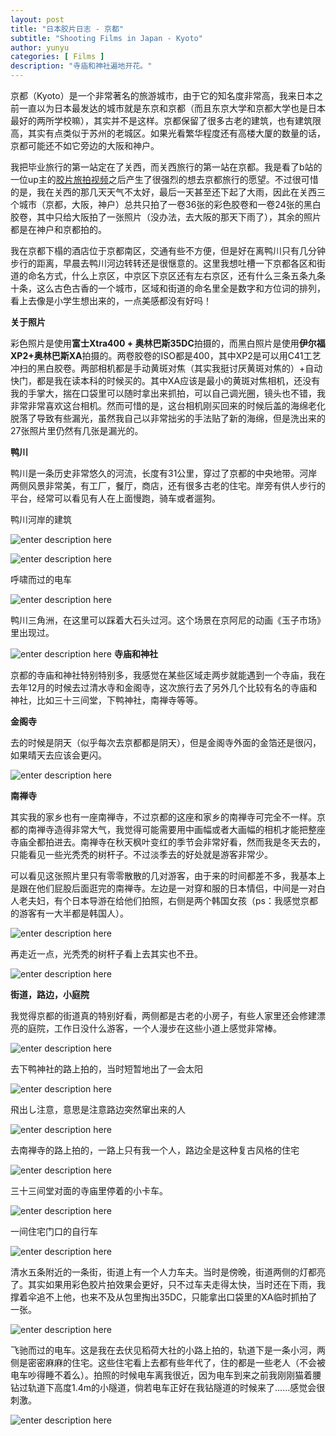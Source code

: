 ```yaml
---
layout: post
title: "日本胶片日志 - 京都"
subtitle: "Shooting Films in Japan - Kyoto"
author: yunyu
categories: [ Films ]
description: "寺庙和神社遍地开花。"
---
```


京都（Kyoto）是一个非常著名的旅游城市，由于它的知名度非常高，我来日本之前一直以为日本最发达的城市就是东京和京都（而且东京大学和京都大学也是日本最好的两所学校嘛），其实并不是这样。京都保留了很多古老的建筑，也有建筑限高，其实有点类似于苏州的老城区。如果光看繁华程度还有高楼大厦的数量的话，京都可能还不如它旁边的大阪和神户。

我把毕业旅行的第一站定在了关西，而关西旅行的第一站在京都。我是看了b站的一位up主的[胶片旅拍视频](https://www.bilibili.com/video/BV1sJ411x7zB?share_source=copy_web)之后产生了很强烈的想去京都旅行的愿望。不过很可惜的是，我在关西的那几天天气不太好，最后一天甚至还下起了大雨，因此在关西三个城市（京都，大阪，神户）总共只拍了一卷36张的彩色胶卷和一卷24张的黑白胶卷，其中只给大阪拍了一张照片（没办法，去大阪的那天下雨了），其余的照片都是在神户和京都拍的。

我在京都下榻的酒店位于京都南区，交通有些不方便，但是好在离鸭川只有几分钟步行的距离，早晨去鸭川河边转转还是很惬意的。这里我想吐槽一下京都各区和街道的命名方式，什么上京区，中京区下京区还有左右京区，还有什么三条五条九条十条，这么古色古香的一个城市，区域和街道的命名里全是数字和方位词的排列，看上去像是小学生想出来的，一点美感都没有好吗！



**关于照片**

彩色照片是使用**富士Xtra400 + 奥林巴斯35DC**拍摄的，而黑白照片是使用**伊尔福XP2+奥林巴斯XA**拍摄的。两卷胶卷的ISO都是400，其中XP2是可以用C41工艺冲扫的黑白胶卷。两部相机都是手动黄斑对焦（其实我挺讨厌黄斑对焦的）+自动快门，都是我在读本科的时候买的。其中XA应该是最小的黄斑对焦相机，还没有我的手掌大，揣在口袋里可以随时拿出来抓拍，可以自己调光圈，镜头也不错，我非常非常喜欢这台相机。然而可惜的是，这台相机刚买回来的时候后盖的海绵老化脱落了导致有些漏光，虽然我自己以非常拙劣的手法贴了新的海绵，但是洗出来的27张照片里仍然有几张是漏光的。


**鸭川**

鸭川是一条历史非常悠久的河流，长度有31公里，穿过了京都的中央地带。河岸两侧风景非常美，有工厂，餐厅，商店，还有很多古老的住宅。岸旁有供人步行的平台，经常可以看见有人在上面慢跑，骑车或者遛狗。

鸭川河岸的建筑

![enter description here](../assets/2022-02-12-kyoto/kamo1.jpg)

![enter description here](../assets/2022-02-12-kyoto/kamo2.jpg)

呼啸而过的电车

![enter description here](../assets/2022-02-12-kyoto/kamo5.jpg)



鸭川三角洲，在这里可以踩着大石头过河。这个场景在京阿尼的动画《玉子市场》里出现过。

![enter description here](../assets/2022-02-12-kyoto/kamo4.jpg)
**寺庙和神社**

京都的寺庙和神社特别特别多，我感觉在某些区域走两步就能遇到一个寺庙，我在去年12月的时候去过清水寺和金阁寺，这次旅行去了另外几个比较有名的寺庙和神社，比如三十三间堂，下鸭神社，南禅寺等等。


**金阁寺**

去的时候是阴天（似乎每次去京都都是阴天），但是金阁寺外面的金箔还是很闪，如果晴天去应该会更闪。

![enter description here](../assets/2022-02-12-kyoto/temp1.jpg)


**南禅寺**

其实我的家乡也有一座南禅寺，不过京都的这座和家乡的南禅寺可完全不一样。京都的南禅寺造得非常大气，我觉得可能需要用中画幅或者大画幅的相机才能把整座寺庙全都拍进去。南禅寺在秋天枫叶变红的季节会非常好看，然而我是冬天去的，只能看见一些光秃秃的树杆子。不过淡季去的好处就是游客非常少。


可以看见这张照片里只有零零散散的几对游客，由于来的时间都差不多，我基本上是跟在他们屁股后面逛完的南禅寺。左边是一对穿和服的日本情侣，中间是一对白人老夫妇，有个日本导游在给他们拍照，右侧是两个韩国女孩（ps：我感觉京都的游客有一大半都是韩国人）。

![enter description here](../assets/2022-02-12-kyoto/nan2.jpg)

再走近一点，光秃秃的树杆子看上去其实也不丑。

![enter description here](../assets/2022-02-12-kyoto/nan1.jpg)


**街道，路边，小庭院**

我觉得京都的街道真的特别好看，两侧都是古老的小房子，有些人家里还会修建漂亮的庭院，工作日没什么游客，一个人漫步在这些小道上感觉非常棒。

![enter description here](../assets/2022-02-12-kyoto/road1.jpg)

去下鸭神社的路上拍的，当时短暂地出了一会太阳

![enter description here](../assets/2022-02-12-kyoto/road2.jpg)


飛出し注意，意思是注意路边突然窜出来的人

![enter description here](../assets/2022-02-12-kyoto/road3.jpg)

去南禅寺的路上拍的，一路上只有我一个人，路边全是这种复古风格的住宅

![enter description here](../assets/2022-02-12-kyoto/road4.jpg)

三十三间堂对面的寺庙里停着的小卡车。

![enter description here](../assets/2022-02-12-kyoto/car1.jpg)


一间住宅门口的自行车

![enter description here](../assets/2022-02-12-kyoto/car3.jpg)

清水五条附近的一条街，街道上有一个人力车夫。当时是傍晚，街道两侧的灯都亮了。其实如果用彩色胶片拍效果会更好，只不过车夫走得太快，当时还在下雨，我撑着伞追不上他，也来不及从包里掏出35DC，只能拿出口袋里的XA临时抓拍了一张。

![enter description here](../assets/2022-02-12-kyoto/car2.jpg)


飞驰而过的电车。这是我在去伏见稻荷大社的小路上拍的，轨道下是一条小河，两侧是密密麻麻的住宅。这些住宅看上去都有些年代了，住的都是一些老人（不会被电车吵得睡不着么）。拍照的时候电车离我很近，因为电车到来之前我刚刚猫着腰钻过轨道下高度1.4m的小隧道，倘若电车正好在我钻隧道的时候来了……感觉会很刺激。

![enter description here](../assets/2022-02-12-kyoto/car4.jpg)


